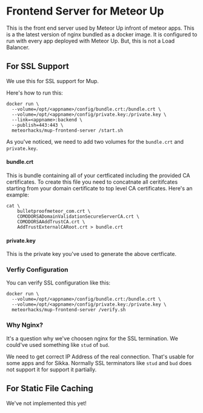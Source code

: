 # Frontend Server for Meteor Up

This is the front end server used by Meteor Up infront of meteor apps. This is a the latest version of nginx bundled as a docker image. It is configured to run with every app deployed with Meteor Up. But, this is not a Load Balancer.

## For SSL Support

We use this for SSL support for Mup.

Here's how to run this:

~~~shell
docker run \
  --volume=/opt/<appname>/config/bundle.crt:/bundle.crt \
  --volume=/opt/<appname>/config/private.key:/private.key \
  --link=<appname>:backend \
  --publish=443:443 \
  meteorhacks/mup-frontend-server /start.sh
~~~

As you've noticed, we need to add two volumes for the `bundle.crt` and `private.key`.

#### bundle.crt

This is bundle containing all of your certficated including the provided CA certificates. To create this file you need to concatnate all ceritifcates starting from your domain certificate to top level CA certificates. Here's an example:

~~~shell
cat \
    bulletproofmeteor_com.crt \
    COMODORSADomainValidationSecureServerCA.crt \
    COMODORSAAddTrustCA.crt \
    AddTrustExternalCARoot.crt > bundle.crt
~~~

#### private.key

This is the private key you've used to generate the above certficate.

### Verfiy Configuration

You can verify SSL configuration like this:

~~~shell
docker run \
  --volume=/opt/<appname>/config/bundle.crt:/bundle.crt \
  --volume=/opt/<appname>/config/private.key:/private.key \
  meteorhacks/mup-frontend-server /verify.sh
~~~

### Why Nginx?

It's a question why we've choosen nginx for the SSL termination. We could've used something like `stud` of `bud`.

We need to get correct IP Address of the real connection. That's usable for some apps and for Sikka. Normally SSL terminators like `stud` and `bud` does not support it for support it partially.

## For Static File Caching

We've not implemented this yet!

